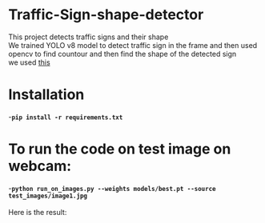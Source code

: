 # Traffic-Sign-shape-detector
This project detects traffic signs and their shape
<br> We trained YOLO v8 model to detect traffic sign in the frame and then used opencv to find countour and then find the shape of the detected sign
<br> we used [this](dataset)
# Installation
-<b>`pip install -r requirements.txt`</b>
# To run the code on test image on webcam:
-<b>`python run_on_images.py --weights models/best.pt --source test_images/image1.jpg`</b>
<br><br> Here is the result:


